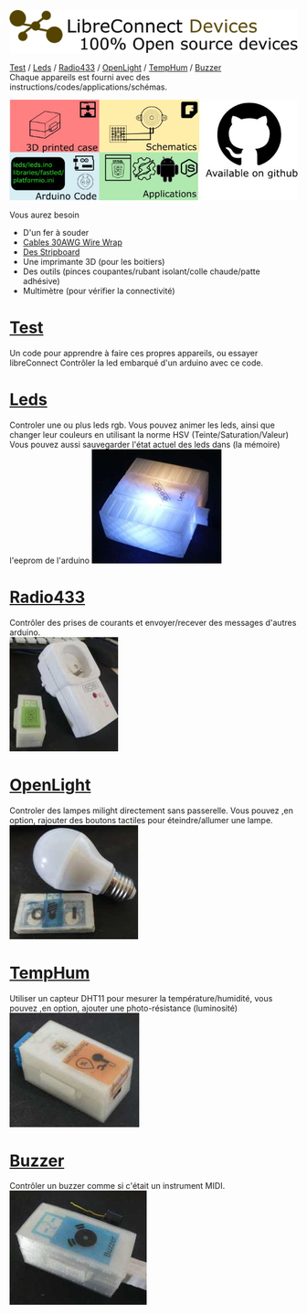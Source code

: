 [![Devices libreconnect banner](../img/libreconnect_devices_banner.png)](https://madnerdorg.github.io/libreconnect/readme_fr.html)

[Test](#test) / [Leds](#leds) / [Radio433](#radio433) / [OpenLight](#openlight) / [TempHum](#temphum) / [Buzzer](#buzzer)     
Chaque appareils est fourni avec des instructions/codes/applications/schémas.       

![Repository for objects on github](../img/lc_repo.jpg)   

Vous aurez besoin  
* D'un fer à souder
* [Cables 30AWG Wire Wrap](https://www.adafruit.com/product/1446)
* [Des Stripboard](https://en.wikipedia.org/wiki/Stripboard)
* Une imprimante 3D (pour les boitiers)    
* Des outils (pinces coupantes/rubant isolant/colle chaude/patte adhésive)     
* Multimètre (pour vérifier la connectivité)

# [Test](https://madnerdorg.github.io/test/README.fr)
Un code pour apprendre à faire ces propres appareils, ou essayer libreConnect
Contrôler la led embarqué d'un arduino avec ce code.

# [Leds](https://madnerdorg.github.io/leds/readme.fr)
Controler une ou plus leds rgb.
Vous pouvez animer les leds, ainsi que changer leur couleurs en utilisant la norme HSV (Teinte/Saturation/Valeur)
Vous pouvez aussi sauvegarder l'état actuel des leds dans (la mémoire) l'eeprom de l'arduino
[![Leds](../img/leds_photo.jpg)](https://madnerdorg.github.io/leds/readme.fr)

# [Radio433](https://madnerdorg.github.io/radio433/readme.fr)
Contrôler des prises de courants et envoyer/recever des messages d'autres arduino.    
[![Radio433](../img/radio433_photo.jpg)](https://madnerdorg.github.io/radio433/readme.fr)

# [OpenLight](https://madnerdorg.github.io/openlight/readme.fr)
Controler des lampes milight directement sans passerelle.
Vous pouvez ,en option, rajouter des boutons tactiles pour éteindre/allumer une lampe. 
[![OpenLight](../img/openlight_photo.jpg)](https://madnerdorg.github.io/openlight)

# [TempHum](https://madnerdorg.github.io/temphum/README.fr)
Utiliser un capteur DHT11 pour mesurer la température/humidité, vous pouvez ,en option, ajouter une photo-résistance (luminosité)  
[![TempHum](../img/temphum_photo.jpg)](https://madnerdorg.github.io/temphum/readme.fr)

# [Buzzer](https://madnerdorg.github.io/buzzer/readme.fr)
Contrôler un buzzer comme si c'était un instrument MIDI.    
[![Buzzer](../img/buzzer_photo.jpg)](https://madnerdorg.github.io/buzzer/readme.fr)

